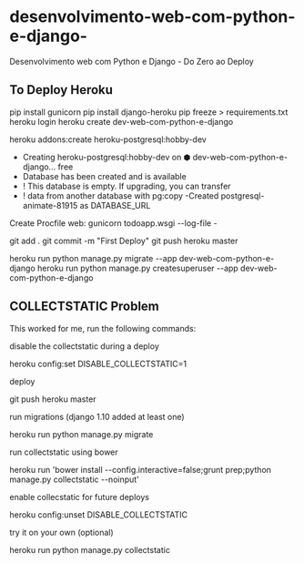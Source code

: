 # desenvolvimento-web-com-python-e-django-
Desenvolvimento web com Python e Django - Do Zero ao Deploy

## To Deploy Heroku
pip install gunicorn
pip install django-heroku
pip freeze > requirements.txt
heroku login
heroku create dev-web-com-python-e-django

heroku addons:create heroku-postgresql:hobby-dev

- Creating heroku-postgresql:hobby-dev on ⬢ dev-web-com-python-e-django... free
- Database has been created and is available
- ! This database is empty. If upgrading, you can transfer
- ! data from another database with pg:copy
-Created postgresql-animate-81915 as DATABASE_URL

Create Procfile
web: gunicorn todoapp.wsgi --log-file -

git add .
git commit -m "First Deploy"
git push heroku master

heroku run python manage.py migrate --app dev-web-com-python-e-django
heroku run python manage.py createsuperuser --app dev-web-com-python-e-django


## COLLECTSTATIC Problem

This worked for me, run the following commands:

disable the collectstatic during a deploy

heroku config:set DISABLE_COLLECTSTATIC=1

deploy

git push heroku master

run migrations (django 1.10 added at least one)

heroku run python manage.py migrate

run collectstatic using bower

heroku run 'bower install --config.interactive=false;grunt prep;python manage.py collectstatic --noinput'

enable collecstatic for future deploys

heroku config:unset DISABLE_COLLECTSTATIC

try it on your own (optional)

heroku run python manage.py collectstatic

